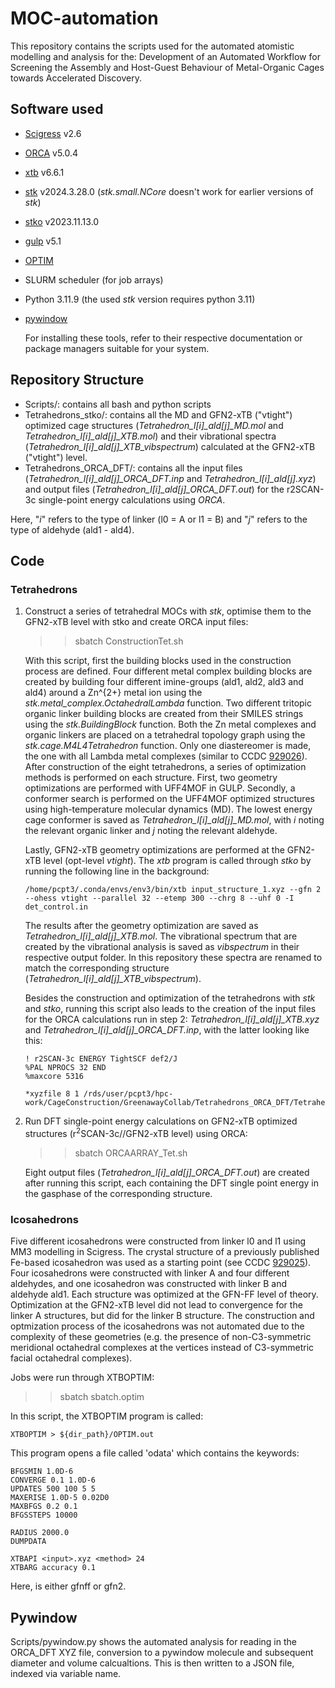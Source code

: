 # MOC-automation
This repository contains the scripts used for the automated atomistic modelling and analysis for the: Development of an Automated Workflow for Screening the Assembly and Host-Guest Behaviour of Metal-Organic Cages towards Accelerated Discovery.

## Software used
- [Scigress](https://www.fqs.pl/en/chemistry/products/scigress) v2.6
- [ORCA](https://www.faccts.de/orca/) v5.0.4
- [xtb](https://github.com/grimme-lab/xtb) v6.6.1
- [stk](https://github.com/lukasturcani/stk) v2024.3.28.0 (*stk.small.NCore* doesn't work for earlier versions of *stk*)
- [stko](https://github.com/lukasturcani/stko) v2023.11.13.0 
- [gulp](https://gulp.curtin.edu.au/) v5.1
- [OPTIM](https://www-wales.ch.cam.ac.uk/OPTIM/) 
- SLURM scheduler (for job arrays)
- Python 3.11.9 (the used *stk* version requires python 3.11)
- [pywindow](https://github.com/marcinmiklitz/pywindow)

  For installing these tools, refer to their respective documentation or package managers suitable for your system.

## Repository Structure
- Scripts/: contains all bash and python scripts
- Tetrahedrons_stko/: contains all the MD and GFN2-xTB ("vtight") optimized cage structures (*Tetrahedron_l[i]_ald[j]_MD.mol* and *Tetrahedron_l[i]_ald[j]_XTB.mol*) and their vibrational spectra (*Tetrahedron_l[i]_ald[j]_XTB_vibspectrum*) calculated at the GFN2-xTB ("vtight") level.
- Tetrahedrons_ORCA_DFT/: contains all the input files (*Tetrahedron_l[i]_ald[j]_ORCA_DFT.inp* and *Tetrahedron_l[i]_ald[j].xyz*) and output files (*Tetrahedron_l[i]_ald[j]_ORCA_DFT.out*) for the r2SCAN-3c single-point energy calculations using _ORCA_.

Here, "*i*" refers to the type of linker (l0 = A or l1 = B) and "*j*" refers to the type of aldehyde (ald1 - ald4).

## Code
### Tetrahedrons
1) Construct a series of tetrahedral MOCs with _stk_, optimise them to the GFN2-xTB level with stko and create ORCA input files:
   
   >>sbatch ConstructionTet.sh

   With this script, first the building blocks used in the construction process are defined. Four different metal complex building blocks are created by building four different imine-groups (ald1, ald2, ald3 and ald4) around a Zn^{2+} metal ion using the *stk.metal_complex.OctahedralLambda* function. Two different tritopic organic linker building blocks are created from their SMILES strings using the *stk.BuildingBlock* function. Both the Zn metal complexes and organic linkers are placed on a tetrahedral topology graph using the *stk.cage.M4L4Tetrahedron* function. Only one diastereomer is made, the one with all Lambda metal complexes (similar to CCDC [929026](https://www.ccdc.cam.ac.uk/structures/Search?Ccdcid=929026&DatabaseToSearch=Published)). After construction of the eight tetrahedrons, a series of optimization methods is performed on each structure. First, two geometry optimizations are performed with UFF4MOF in GULP. Secondly, a conformer search is performed on the UFF4MOF optimized structures using high-temperature molecular dynamics (MD). The lowest energy cage conformer is saved as *Tetrahedron_l[i]_ald[j]_MD.mol*, with *i* noting the relevant organic linker and *j* noting the relevant aldehyde.
   
   Lastly, GFN2-xTB geometry optimizations are performed at the GFN2-xTB level (opt-level *vtight*). The *xtb* program is called through *stko* by running the following line in the background:

   ```
   /home/pcpt3/.conda/envs/env3/bin/xtb input_structure_1.xyz --gfn 2 --ohess vtight --parallel 32 --etemp 300 --chrg 8 --uhf 0 -I det_control.in
   ```

   The results after the geometry optimization are saved as *Tetrahedron_l[i]_ald[j]_XTB.mol*. The vibrational spectrum that are created by the vibrational analysis is saved as *vibspectrum* in their respective output folder. In this repository these spectra are renamed to match the corresponding structure (*Tetrahedron_l[i]_ald[j]_XTB_vibspectrum*).

    Besides the construction and optimization of the tetrahedrons with *stk* and *stko*, running this script also leads to the creation of the input files for the ORCA calculations run in step 2: *Tetrahedron_l[i]_ald[j]_XTB.xyz* and *Tetrahedron_l[i]_ald[j]_ORCA_DFT.inp*, with the latter looking like this:

   ```
   ! r2SCAN-3c ENERGY TightSCF def2/J 
   %PAL NPROCS 32 END 
   %maxcore 5316 

   *xyzfile 8 1 /rds/user/pcpt3/hpc-work/CageConstruction/GreenawayCollab/Tetrahedrons_ORCA_DFT/Tetrahedron_l[i]_ald[j]_ORCA_DFT/Tetrahedron_l[i]_ald[j]_XTB.xyz 
   ```
   
2) Run DFT single-point energy calculations on GFN2-xTB optimized structures (r<sup>2</sup>SCAN-3c//GFN2-xTB level) using ORCA:
   
   >>sbatch ORCAARRAY_Tet.sh

    Eight output files (*Tetrahedron_l[i]_ald[j]_ORCA_DFT.out*) are created after running this script, each containing the DFT single point energy in the gasphase of the corresponding structure.
   
### Icosahedrons
Five different icosahedrons were constructed from linker l0 and l1 using MM3 modelling in Scigress. The crystal structure of a previously published Fe-based icosahedron was used as a starting point (see CCDC [929025](https://www.ccdc.cam.ac.uk/structures/Search?Ccdcid=929025&DatabaseToSearch=Published)). Four icosahedrons were constructed with linker A and four different aldehydes, and one icosahedron was constructed with linker B and aldehyde ald1. Each structure was optimized at the GFN-FF level of theory. Optimization at the GFN2-xTB level did not lead to convergence for the linker A structures, but did for the linker B structure. The construction and optmization process of the icosahedrons was not automated due to the complexity of these geometries (e.g. the presence of non-C3-symmetric meridional octahedral complexes at the vertices instead of C3-symmetric facial octahedral complexes).

Jobs were run through XTBOPTIM:

>>sbatch sbatch.optim

In this script, the XTBOPTIM program is called:

```
XTBOPTIM > ${dir_path}/OPTIM.out
```

This program opens a file called 'odata' which contains the keywords:

```
BFGSMIN 1.0D-6 
CONVERGE 0.1 1.0D-6 
UPDATES 500 100 5 5 
MAXERISE 1.0D-5 0.02D0 
MAXBFGS 0.2 0.1 
BFGSSTEPS 10000 

RADIUS 2000.0 
DUMPDATA 

XTBAPI <input>.xyz <method> 24 
XTBARG accuracy 0.1 
```

Here, <method> is either gfnff or gfn2.

## Pywindow 
Scripts/pywindow.py shows the automated analysis for reading in the ORCA_DFT XYZ file, conversion to a pywindow molecule and subsequent diameter and volume calcualtions. This is then written to a JSON file, indexed via variable name. 
